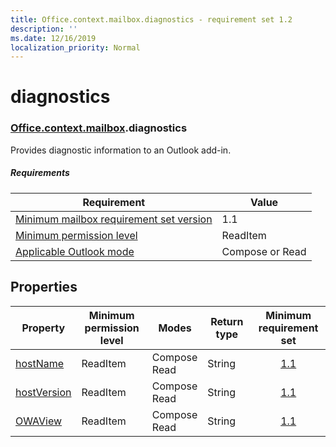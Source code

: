 ```yaml
---
title: Office.context.mailbox.diagnostics - requirement set 1.2
description: ''
ms.date: 12/16/2019
localization_priority: Normal
---
```


# diagnostics

### [Office](office.md)[.context](office.context.md)[.mailbox](office.context.mailbox.md).diagnostics

Provides diagnostic information to an Outlook add-in.

##### Requirements

|Requirement| Value|
|---|---|
|[Minimum mailbox requirement set version](../../requirement-sets/outlook-api-requirement-sets.md)| 1.1|
|[Minimum permission level](../../../outlook/understanding-outlook-add-in-permissions.md)| ReadItem|
|[Applicable Outlook mode](../../../outlook/outlook-add-ins-overview.md#extension-points)| Compose or Read|

## Properties

| Property | Minimum<br>permission level | Modes | Return type | Minimum<br>requirement set |
|---|---|---|---|:---:|
| [hostName](/javascript/api/outlook/office.diagnostics?view=outlook-js-1.2#hostname) | ReadItem | Compose<br>Read | String | [1.1](../requirement-set-1.1/outlook-requirement-set-1.1.md) |
| [hostVersion](/javascript/api/outlook/office.diagnostics?view=outlook-js-1.2#hostversion) | ReadItem | Compose<br>Read | String | [1.1](../requirement-set-1.1/outlook-requirement-set-1.1.md) |
| [OWAView](/javascript/api/outlook/office.diagnostics?view=outlook-js-1.2#owaview) | ReadItem | Compose<br>Read | String | [1.1](../requirement-set-1.1/outlook-requirement-set-1.1.md) |

